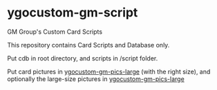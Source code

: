 # ygocustom-gm-script
GM Group's Custom Card Scripts

This repository contains Card Scripts and Database only.

Put cdb in root directory, and scripts in /script folder.

Put card pictures in [ygocustom-gm-pics-large](https://github.com/Shad3Light/ygocustom-gm-pics-large) (with the right size), and optionally the large-size pictures in [ygocustom-gm-pics-large](https://github.com/Shad3Light/ygocustom-gm-pics-large)